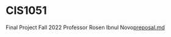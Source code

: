 # CIS1051
Final Project
Fall 2022
Professor Rosen
Ibnul Novo[preposal.md](https://github.com/novo555/CIS1051/files/10080319/preposal.md)
